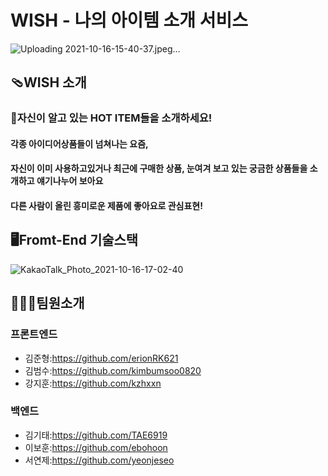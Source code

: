 # WISH - 나의 아이템 소개 서비스


![Uploading 2021-10-16-15-40-37.jpeg…](https://s3.ap-northeast-2.amazonaws.com/erionrookie.shop/wish1.f1085eea.jpg)



## 🩴WISH 소개


### 🎁자신이 알고 있는 HOT ITEM들을 소개하세요!

#### 각종 아이디어상품들이 넘쳐나는 요즘, 
#### 자신이 이미 사용하고있거나 최근에 구매한 상품, 눈여겨 보고 있는 궁금한 상품들을 소개하고 얘기나누어 보아요 
#### 다른 사람이 올린 흥미로운 제품에 좋아요로 관심표현!

## 🖥Fromt-End 기술스택

![KakaoTalk_Photo_2021-10-16-17-02-40](https://user-images.githubusercontent.com/83391349/137579773-0ab85eca-5e4d-4f93-bd92-ff987f84a4ef.png)

## 🧑🏻‍💻팀원소개

### 프론트엔드
* 김준형:https://github.com/erionRK621
* 김범수:https://github.com/kimbumsoo0820
* 강지훈:https://github.com/kzhxxn


### 백엔드
* 김기태:https://github.com/TAE6919
* 이보훈:https://github.com/ebohoon
* 서연제:https://github.com/yeonjeseo
